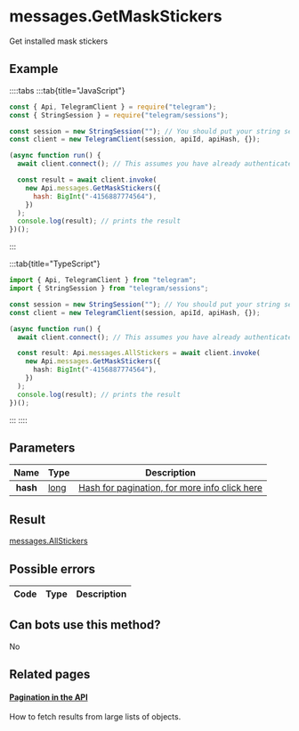 # messages.GetMaskStickers

Get installed mask stickers

## Example

::::tabs
:::tab{title="JavaScript"}

```js
const { Api, TelegramClient } = require("telegram");
const { StringSession } = require("telegram/sessions");

const session = new StringSession(""); // You should put your string session here
const client = new TelegramClient(session, apiId, apiHash, {});

(async function run() {
  await client.connect(); // This assumes you have already authenticated with .start()

  const result = await client.invoke(
    new Api.messages.GetMaskStickers({
      hash: BigInt("-4156887774564"),
    })
  );
  console.log(result); // prints the result
})();
```

:::

:::tab{title="TypeScript"}

```ts
import { Api, TelegramClient } from "telegram";
import { StringSession } from "telegram/sessions";

const session = new StringSession(""); // You should put your string session here
const client = new TelegramClient(session, apiId, apiHash, {});

(async function run() {
  await client.connect(); // This assumes you have already authenticated with .start()

  const result: Api.messages.AllStickers = await client.invoke(
    new Api.messages.GetMaskStickers({
      hash: BigInt("-4156887774564"),
    })
  );
  console.log(result); // prints the result
})();
```

:::
::::

## Parameters

|   Name   | Type                                        | Description                                                                                            |
| :------: | ------------------------------------------- | ------------------------------------------------------------------------------------------------------ |
| **hash** | [long](https://core.telegram.org/type/long) | [Hash for pagination, for more info click here](https://core.telegram.org/api/offsets#hash-generation) |

## Result

[messages.AllStickers](https://core.telegram.org/type/messages.AllStickers)

## Possible errors

| Code | Type | Description |
| :--: | ---- | ----------- |

## Can bots use this method?

No

## Related pages

#### [Pagination in the API](https://core.telegram.org/api/offsets)

How to fetch results from large lists of objects.
